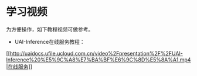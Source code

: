 

# 学习视频


为方便操作，如下教程视频可做参考。


  * UAI-Inference在线服务教程：

[[http://uaidocs.ufile.ucloud.com.cn/video%2Fpresentation%2F%2FUAI-Inference%20%E5%9C%A8%E7%BA%BF%E6%9C%8D%E5%8A%A1.mp4|在线服务]]

